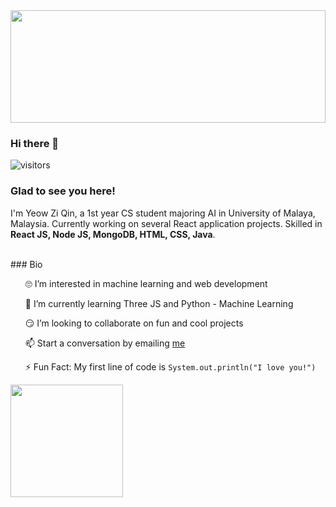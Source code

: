 <img height="180rem" width="100%" src="https://github.com/halfrost/halfrost/blob/master/icons/header_.png?raw=true" />

### Hi there 👋 
![visitors](https://visitor-badge.glitch.me/badge?page_id=page.id)

### Glad to see you here! 

I'm Yeow Zi Qin, a 1st year CS student majoring AI in University of Malaya, Malaysia. Currently working on several React application projects. Skilled in <strong>React JS, Node JS, MongoDB, HTML, CSS, Java</strong>. 

<br>
### Bio
<ul> 🙄 I’m interested in machine learning and web development </ul>
<ul> 🏁 I’m currently learning Three JS and Python - Machine Learning</ul>
<ul> 😏 I’m looking to collaborate on fun and cool projects </ul>
<ul> 📫 Start a conversation by emailing <a href="mailto:ziqinyeow@gmail.com">me</a> </ul>
<ul> ⚡ Fun Fact: My first line of code is <code>System.out.println("I love you!")</code></ul>

<img height="180em" src="https://github-readme-stats.vercel.app/api/username=ziqinyeow&show_icons=true&hide_border=true&&count_private=true&include_all_commits=true" />

<!-- <div style="display=flex">
<img height="180em" width="auto" src="https://github-readme-stats.vercel.app/api/top-langs/?username=ziqinyeow&layout=compact" />
</div>
->
